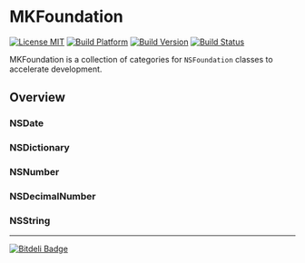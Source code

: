# MKFoundation

[![License MIT](https://go-shields.herokuapp.com/license-MIT-blue.png)](https://github.com/michalkonturek/MKFoundation/blob/master/LICENSE)
[![Build Platform](https://cocoapod-badges.herokuapp.com/p/MKFoundation/badge.png)](https://github.com/michalkonturek/MKFoundation)
[![Build Version](https://cocoapod-badges.herokuapp.com/v/MKFoundation/badge.png)](https://github.com/michalkonturek/MKFoundation)
[![Build Status](https://travis-ci.org/michalkonturek/MKFoundation.png?branch=master)](https://travis-ci.org/michalkonturek/MKFoundation)


MKFoundation is a collection of categories for `NSFoundation` classes to accelerate development. 

## Overview

### NSDate



### NSDictionary



### NSNumber



### NSDecimalNumber



### NSString


- - - 

[![Bitdeli Badge](https://d2weczhvl823v0.cloudfront.net/michalkonturek/mkfoundation/trend.png)](https://bitdeli.com/free "Bitdeli Badge")




